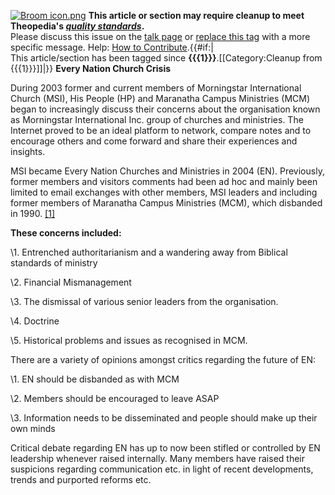 [![Broom icon.png](images/thumb/9/90/Broom_icon.png/30px-Broom_icon.png.pagespeed.ce.3MDzK_R-j-.png)](http://www.theopedia.com/File:Broom_icon.png)
**This article or section may require cleanup to meet Theopedia's *[quality standards](http://www.theopedia.com/Theopedia:Writing_guide "Theopedia:Writing guide")*.**  
Please discuss this issue on the
[talk page](http://www.theopedia.com/index.php?title=Talk:Every_Nation_Church&action=edit&redlink=1 "Talk:Every Nation Church (page does not exist)")
or
[replace this tag](index.php?title=Every_Nation_Church&action=edit)
with a more specific message. Help:
[How to Contribute](http://www.theopedia.com/Help:How_to_contribute "Help:How to contribute").{{\#if:|  
This article/section has been tagged since
**{{{1}}}**.[[Category:Cleanup from {{{1}}}]]|}}
**Every Nation Church Crisis**

During 2003 former and current members of Morningstar International
Church (MSI), His People (HP) and Maranatha Campus Ministries (MCM)
began to increasingly discuss their concerns about the organisation
known as Morningstar International Inc. group of churches and
ministries. The Internet proved to be an ideal platform to network,
compare notes and to encourage others and come forward and share
their experiences and insights.

MSI became Every Nation Churches and Ministries in 2004 (EN).
Previously, former members and visitors comments had been ad hoc
and mainly been limited to email exchanges with other members, MSI
leaders and including former members of Maranatha Campus Ministries
(MCM), which disbanded in 1990.
[[1]](http://en.wikipedia.org/wiki/Every_Nation)

**These concerns included:**

\1. Entrenched authoritarianism and a wandering away from Biblical
 standards of ministry

\2. Financial Mismanagement

\3. The dismissal of various senior leaders from the organisation.

\4. Doctrine

\5. Historical problems and issues as recognised in MCM.

There are a variety of opinions amongst critics regarding the
future of EN:

\1. EN should be disbanded as with MCM

\2. Members should be encouraged to leave ASAP

\3. Information needs to be disseminated and people should make up
 their own minds

Critical debate regarding EN has up to now been stifled or
controlled by EN leadership whenever raised internally. Many
members have raised their suspicions regarding communication etc.
in light of recent developments, trends and purported reforms etc.



